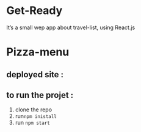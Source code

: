 # Get-Ready
It’s a small wep app about travel-list, using React.js
# Pizza-menu

## deployed site : 

## to run the projet :
1. clone the repo
2. run`npm inistall`
3. run `npm start`
